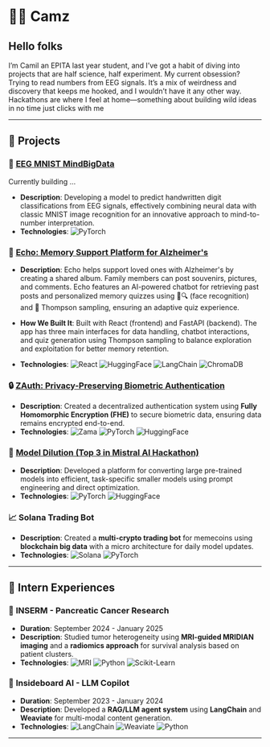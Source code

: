 # 👨‍💻 Camz

## Hello folks

I’m Camil an EPITA last year student, and I’ve got a habit of diving into projects that are half science, half experiment. My current obsession? Trying to read numbers from EEG signals. It’s a mix of weirdness and discovery that keeps me hooked, and I wouldn’t have it any other way. Hackathons are where I feel at home—something about building wild ideas in no time just clicks with me

---

## 🚀 Projects

### 🧠 **[EEG MNIST MindBigData](https://github.com/camilziane/eeg-mnist)**
Currently building ...
- **Description**:  Developing a model to predict handwritten digit classifications from EEG signals, effectively combining neural data with classic MNIST image recognition for an innovative approach to mind-to-number interpretation.
- **Technologies**: ![PyTorch](https://img.shields.io/badge/-PyTorch-EE4C2C?&logo=PyTorch&logoColor=white)

### 🌟 **[Echo: Memory Support Platform for Alzheimer's](https://github.com/camilziane/HACKATON-MISTRAL-ALAN-ECHO)**
- **Description**: Echo helps support loved ones with Alzheimer's by creating a shared album. Family members can post souvenirs,  pictures, and comments. Echo features an AI-powered chatbot for retrieving past posts and personalized memory quizzes using 👤🔍 (face recognition) and 🎲 Thompson sampling, ensuring an adaptive quiz experience.

- **How We Built It**: Built with React (frontend) and FastAPI (backend). The app has three main interfaces for data handling, chatbot interactions, and quiz generation using Thompson sampling to balance exploration and exploitation for better memory retention.
- **Technologies**: ![React](https://img.shields.io/badge/React-%2361DAFB.svg?style=flat&logo=react&logoColor=white) ![HuggingFace](https://img.shields.io/badge/-HuggingFace-FFD400?&logo=Hugging-Face&logoColor=white) ![LangChain](https://img.shields.io/badge/-LangChain-000000?&logo=LangChain&logoColor=white) ![ChromaDB](https://img.shields.io/badge/ChromaDB-blue?logoColor=white)

### 🔒 **[ZAuth: Privacy-Preserving Biometric Authentication](https://github.com/chuklee/HACKATHON-ZAMA-FHE-ENCRYPTION)**

- **Description**: Created a decentralized authentication system using **Fully Homomorphic Encryption (FHE)** to secure biometric data, ensuring data remains encrypted end-to-end.
- **Technologies**: ![Zama](https://img.shields.io/badge/-Zama-000000?&logoColor=white) ![PyTorch](https://img.shields.io/badge/-PyTorch-EE4C2C?&logo=PyTorch&logoColor=white) ![HuggingFace](https://img.shields.io/badge/-HuggingFace-FFD400?&logo=Hugging-Face&logoColor=white)

### 🤔 **[Model Dilution (Top 3 in Mistral AI Hackathon)](https://github.com/chuklee/HACKATHON_MISTRAL)**

- **Description**: Developed a platform for converting large pre-trained models into efficient, task-specific smaller models using prompt engineering and direct optimization.
- **Technologies**: ![PyTorch](https://img.shields.io/badge/-PyTorch-EE4C2C?&logo=PyTorch&logoColor=white) ![HuggingFace](https://img.shields.io/badge/-HuggingFace-FFD400?&logo=Hugging-Face&logoColor=white)

### 📈 **Solana Trading Bot**

- **Description**: Created a **multi-crypto trading bot** for memecoins using **blockchain big data** with a micro architecture for daily model updates.
- **Technologies**: ![Solana](https://img.shields.io/badge/-Solana-9945FF?&logo=Solana&logoColor=white) ![PyTorch](https://img.shields.io/badge/-PyTorch-EE4C2C?&logo=PyTorch&logoColor=white)

---

## 💼 Intern Experiences 

### 🧪 **INSERM - Pancreatic Cancer Research**

- **Duration**: September 2024 - January 2025
- **Description**: Studied tumor heterogeneity using **MRI-guided MRIDIAN imaging** and a **radiomics approach** for survival analysis based on patient clusters.
- **Technologies**: ![MRI](https://img.shields.io/badge/MRI-%234CAF50.svg?style=flat&logo=medical-services&logoColor=white) ![Python](https://img.shields.io/badge/Python-%233776AB.svg?style=flat&logo=python&logoColor=white) ![Scikit-Learn](https://img.shields.io/badge/-Scikit--Learn-F7931E?&logo=Scikit-Learn&logoColor=white)

### 🤖 **Insideboard AI - LLM Copilot**

- **Duration**: September 2023 - January 2024
- **Description**: Developed a **RAG/LLM agent system** using **LangChain** and **Weaviate** for multi-modal content generation.
- **Technologies**: ![LangChain](https://img.shields.io/badge/-LangChain-000000?&logo=LangChain&logoColor=white) ![Weaviate](https://img.shields.io/badge/Weaviate-orange) ![Python](https://img.shields.io/badge/Python-%233776AB.svg?style=flat&logo=python&logoColor=white)

---

